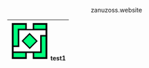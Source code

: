 <p align="center">zanuzoss.website</p>

| <img src="Media/logo.png"> test1 |
|----------------------------------|
